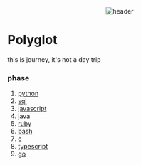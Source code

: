 <div align="center">
  <img src="https://user-images.githubusercontent.com/50648409/221862987-48e538b2-63d5-4a7c-a4e4-50947013ac00.png" alt="header">
</div>

# Polyglot

this is journey, it's not a day trip

### phase

1. [python](python/README.md)
2. [sql](sql/README.md)
3. [javascript](javascript/README.md)
4. [java](java/README.md)
5. [ruby](ruby/README.md)
6. [bash](bash/README.md)
7. [c](c/README.md)
8. [typescript](typescript/README.md)
9. [go](go/README.md)
